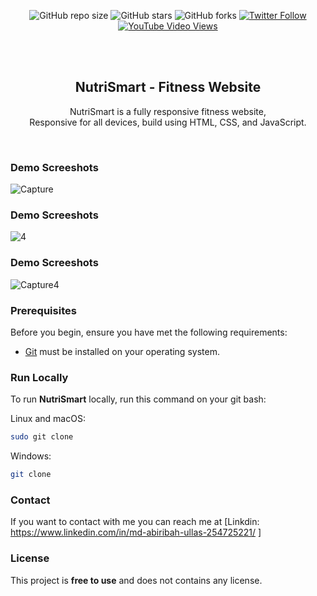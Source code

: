 <div align="center">
  
  ![GitHub repo size](https://img.shields.io/github/repo-size/codewithsadee/futras)
  ![GitHub stars](https://img.shields.io/github/stars/codewithsadee/futras?style=social)
  ![GitHub forks](https://img.shields.io/github/forks/codewithsadee/futras?style=social)
  [![Twitter Follow](https://img.shields.io/twitter/follow/codewithsadee?style=social)](https://twitter.com/intent/follow?screen_name=codewithsadee)
  [![YouTube Video Views](https://img.shields.io/youtube/views/QrS56MIl-CE?style=social)](https://youtu.be/QrS56MIl-CE)

  <br />
  <br />

  <h2 align="center">NutriSmart - Fitness Website</h2>

  NutriSmart is a fully responsive fitness website, <br />Responsive for all devices, build using HTML, CSS, and JavaScript.

 

</div>

<br />

### Demo Screeshots

![Capture](https://github.com/abiribahullas7766/NutriSmart-Fitness-Nutrition-Website/assets/54986400/82fdad7e-12f9-4f83-9f29-976358aaf424)

### Demo Screeshots

![4](https://github.com/abiribahullas7766/NutriSmart-Fitness-Nutrition-Website/assets/54986400/33c2c45c-e9f3-4499-baaf-9dfff8b7644b)

### Demo Screeshots
![Capture4](https://github.com/abiribahullas7766/NutriSmart-Fitness-Nutrition-Website/assets/54986400/f37543d8-181e-4519-94cb-fa2bf20a191c)


### Prerequisites

Before you begin, ensure you have met the following requirements:

* [Git](https://git-scm.com/downloads "Download Git") must be installed on your operating system.

### Run Locally

To run **NutriSmart** locally, run this command on your git bash:

Linux and macOS:

```bash
sudo git clone 
```

Windows:

```bash
git clone 
```

### Contact

If you want to contact with me you can reach me at [Linkdin: https://www.linkedin.com/in/md-abiribah-ullas-254725221/ ]

### License

This project is **free to use** and does not contains any license.
